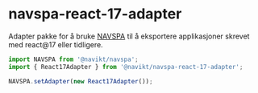 # navspa-react-17-adapter

Adapter pakke for å bruke [NAVSPA](https://www.npmjs.com/package/@navikt/navspa) til å eksportere applikasjoner skrevet med react@17 eller tidligere.

```typescript
import NAVSPA from '@navikt/navspa';
import { React17Adapter } from '@navikt/navspa-react-17-adapter';

NAVSPA.setAdapter(new React17Adapter());
```